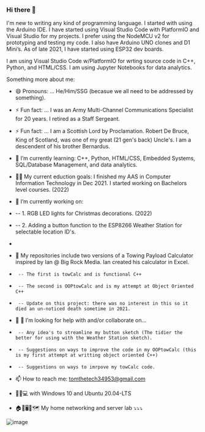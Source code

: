 ### Hi there 👋

<!--
**NewbRangerTom/NewbRangerTom** is a ✨ _special_ ✨ repository because its `README.md` (this file) appears on your GitHub profile.
This Bio is a work in progress.
-->

I'm new to writing any kind of programming language.
I started with using the Arduino IDE. I have started using Visual Studio Code with PlatformIO and Visual Studio for my projects.
I prefer using the NodeMCU v2 for prototyping and testing my code. I also have Arduino UNO clones and D1 Mini’s.  As of late 2021, 
I have started using ESP32 dev boards.

I am using Visual Studio Code w/PlatformIO for wrting source code in C++, Python, and HTML/CSS.
I am using Jupyter Notebooks for data analytics.

Something more about me:

- 😄 Pronouns: ... He/Him/SSG (becasue we all need to be addressed by something).
- ⚡ Fun fact: ... I was an Army Multi-Channel Communications Specialist for 20 years.  I retired as a Staff Sergeant.
- ⚡ Fun fact: ... I am a Scottish Lord by Proclamation.  Robert De Bruce, King of Scotland, was one of my great (21 gen's back) Uncle's.  I am a descendent of his brother Bernardus.

- 🌱 I’m currently learning: C++, Python, HTML/CSS, Embedded Systems, SQL/Database Management, and data analytics. 
- 👨‍🎓 My current eduction goals: I finished my AAS in Computer Information Technology in Dec 2021.  I started working on Bachelors level courses. (2022)

- 🔭 I’m currently working on:
- --          1. RGB LED lights for Christmas decorations. (2022)
- --          2. Adding a button function to the ESP8266 Weather Station for selectable location ID's.
-           
- 🔭 My repositories include two versions of a Towing Payload Calculator inspired by Ian @ Big Rock Media.  Ian created his calculator in Excel.
-      -- The first is towCalc and is functional C++
-      -- The second is OOPtowCalc and is my attempt at Object Oriented C++
-      -- Update on this project: there was no interest in this so it died an un-noticed death sometime in 2021.

- 🤔 👯 I’m looking for help with and/or collaborate on...
-      -- Any idea's to streamline my button sketch (The tidier the better for using with the Weather Station sketch).
-      -- Suggestions on ways to improve the code in my OOPtowCalc (this is my first attempt at writting object oriented C++)
-      -- Suggestions on ways to imrpove my towCalc code.

<!-- - 🎇 Ask me about ... -->
- 📫 How to reach me: tomthetech34953@gmail.com
- 🥾🥾💻 with Windows 10 and Ubuntu 20.04-LTS

- 🏠🏫🖥🔀🗺 My home networking and server lab ⤵⤵⤵

![image](https://user-images.githubusercontent.com/67010348/118681646-bbb03c80-b7cd-11eb-9cf8-714598a27d6c.png)
